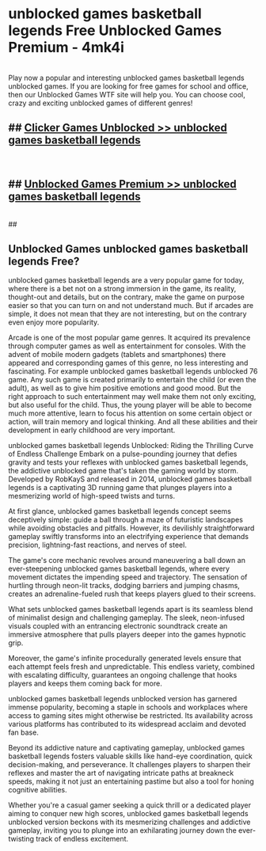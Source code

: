 # unblocked games basketball legends  Free Unblocked Games Premium - 4mk4i <br>
<br>
Play now a popular and interesting unblocked games basketball legends unblocked games. If you are looking for free games for school and office, then our Unblocked Games WTF site will help you. You can choose cool, crazy and exciting unblocked games of different genres!


## ##  [Clicker Games Unblocked >> unblocked games basketball legends](http://freeplayer.one?title=unblocked_games_basketball_legends&ref=UGames)
  <br>

##  ## [Unblocked Games Premium >> unblocked games basketball legends](http://freeplayer.one?title=unblocked_games_basketball_legends&ref=UGames)
  <br>
  ##



## Unblocked Games unblocked games basketball legends Free?

unblocked games basketball legends are a very popular game for today, where there is a bet not on a strong immersion in the game, its reality, thought-out and details, but on the contrary, make the game on purpose easier so that you can turn on and not understand much. But if arcades are simple, it does not mean that they are not interesting, but on the contrary even enjoy more popularity.

Arcade is one of the most popular game genres. It acquired its prevalence through computer games as well as entertainment for consoles. With the advent of mobile modern gadgets (tablets and smartphones) there appeared and corresponding games of this genre, no less interesting and fascinating. For example unblocked games basketball legends unblocked 76 game. Any such game is created primarily to entertain the child (or even the adult), as well as to give him positive emotions and good mood. But the right approach to such entertainment may well make them not only exciting, but also useful for the child. Thus, the young player will be able to become much more attentive, learn to focus his attention on some certain object or action, will train memory and logical thinking. And all these abilities and their development in early childhood are very important.

unblocked games basketball legends Unblocked: Riding the Thrilling Curve of Endless Challenge
Embark on a pulse-pounding journey that defies gravity and tests your reflexes with unblocked games basketball legends, the addictive unblocked game that's taken the gaming world by storm. Developed by RobKayS and released in 2014, unblocked games basketball legends is a captivating 3D running game that plunges players into a mesmerizing world of high-speed twists and turns.

At first glance, unblocked games basketball legends concept seems deceptively simple: guide a ball through a maze of futuristic landscapes while avoiding obstacles and pitfalls. However, its devilishly straightforward gameplay swiftly transforms into an electrifying experience that demands precision, lightning-fast reactions, and nerves of steel.

The game's core mechanic revolves around maneuvering a ball down an ever-steepening unblocked games basketball legends, where every movement dictates the impending speed and trajectory. The sensation of hurtling through neon-lit tracks, dodging barriers and jumping chasms, creates an adrenaline-fueled rush that keeps players glued to their screens.

What sets unblocked games basketball legends apart is its seamless blend of minimalist design and challenging gameplay. The sleek, neon-infused visuals coupled with an entrancing electronic soundtrack create an immersive atmosphere that pulls players deeper into the games hypnotic grip.

Moreover, the game's infinite procedurally generated levels ensure that each attempt feels fresh and unpredictable. This endless variety, combined with escalating difficulty, guarantees an ongoing challenge that hooks players and keeps them coming back for more.

unblocked games basketball legends unblocked version has garnered immense popularity, becoming a staple in schools and workplaces where access to gaming sites might otherwise be restricted. Its availability across various platforms has contributed to its widespread acclaim and devoted fan base.

Beyond its addictive nature and captivating gameplay, unblocked games basketball legends fosters valuable skills like hand-eye coordination, quick decision-making, and perseverance. It challenges players to sharpen their reflexes and master the art of navigating intricate paths at breakneck speeds, making it not just an entertaining pastime but also a tool for honing cognitive abilities.

Whether you're a casual gamer seeking a quick thrill or a dedicated player aiming to conquer new high scores, unblocked games basketball legends unblocked version beckons with its mesmerizing challenges and addictive gameplay, inviting you to plunge into an exhilarating journey down the ever-twisting track of endless excitement.